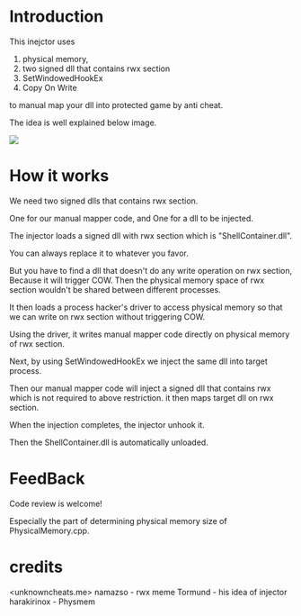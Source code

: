 # Introduction

This inejctor uses 

1. physical memory,
2. two signed dll that contains rwx section
3. SetWindowedHookEx
4. Copy On Write

to manual map your dll into protected game by anti cheat.



The idea is well explained below image.

![](C:\Users\Hunter\Documents\GitHub\SWH-Injector\1.PNG)



# How it works

We need two signed dlls that contains rwx section.

One for our manual mapper code, and One for a dll to be injected.



The injector loads a signed dll with rwx section which is "ShellContainer.dll".

You can always replace it to whatever you favor. 

But you have to find a dll that doesn't do any write operation on rwx section, Because it will trigger COW. Then the physical memory space of rwx section wouldn't be shared between different processes.

It then loads a process hacker's driver to access physical memory so that we can write on rwx section without triggering COW.

Using the driver, it writes manual mapper code directly on physical memory of rwx section.

Next, by using SetWindowedHookEx we inject the same dll into target process.

Then our manual mapper code will inject a signed dll that contains rwx which is not required to above restriction. it then maps target dll on rwx section.

When the injection completes, the injector unhook it. 

Then the ShellContainer.dll is automatically unloaded.



# FeedBack

Code review is welcome!

Especially the part of determining physical memory size of PhysicalMemory.cpp.



# credits 

<unknowncheats.me>
namazso - rwx meme
Tormund - his idea of injector
harakirinox - Physmem